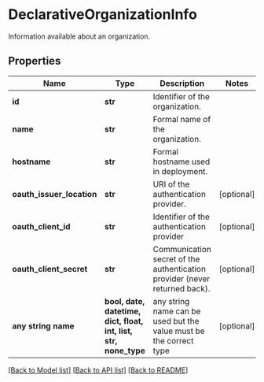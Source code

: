 # DeclarativeOrganizationInfo

Information available about an organization.

## Properties
Name | Type | Description | Notes
------------ | ------------- | ------------- | -------------
**id** | **str** | Identifier of the organization. | 
**name** | **str** | Formal name of the organization. | 
**hostname** | **str** | Formal hostname used in deployment. | 
**oauth_issuer_location** | **str** | URI of the authentication provider. | [optional] 
**oauth_client_id** | **str** | Identifier of the authentication provider | [optional] 
**oauth_client_secret** | **str** | Communication secret of the authentication provider (never returned back). | [optional] 
**any string name** | **bool, date, datetime, dict, float, int, list, str, none_type** | any string name can be used but the value must be the correct type | [optional]

[[Back to Model list]](../README.md#documentation-for-models) [[Back to API list]](../README.md#documentation-for-api-endpoints) [[Back to README]](../README.md)


